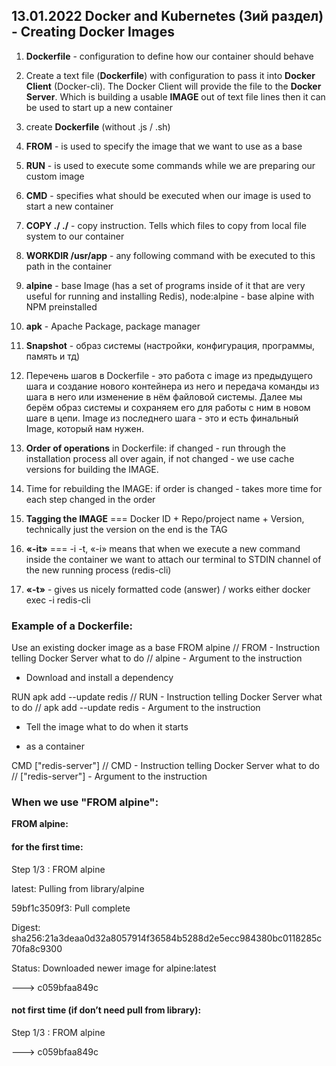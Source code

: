 ## 13.01.2022 Docker and Kubernetes (3ий раздел) - Creating Docker Images

1. **Dockerfile** - configuration to define how our container should behave

2. Create a text file (**Dockerfile**) with configuration to pass it into **Docker Client** (Docker-cli). The Docker Client will provide the file to the **Docker Server**. Which is building a usable **IMAGE** out of text file lines then it can be used to start up a new container

3. create **Dockerfile** (without .js / .sh)

4. **FROM** - is used to specify the image that we want to use as a base

5. **RUN** - is used to execute some commands while we are preparing our custom image

6. **CMD** - specifies what should be executed when our image is used to start a new container

7. **COPY ./ ./**  - copy instruction. Tells which files to copy from local file system to our container

8. **WORKDIR /usr/app** - any following command with be executed to this path in the container

9. **alpine** - base Image (has a set of programs inside of it that are very useful for running and installing Redis), node:alpine - base alpine with NPM preinstalled

10. **apk** - Apache Package, package manager

11. **Snapshot** - образ системы (настройки, конфигурация, программы, память и тд)

12. Перечень шагов в Dockerfile - это работа с image из предыдущего шага и создание нового контейнера из него и передача команды из шага в него или изменение в нём файловой системы. Далее мы берём образ системы и сохраняем его для работы с ним в новом шаге в цепи. Image из последнего шага - это и есть финальный Image, который нам нужен.

13. **Order of operations** in Dockerfile: if changed - run through the installation process all over again, if not changed - we use cache versions for building the IMAGE.

14. Time for rebuilding the IMAGE: if order is changed - takes more time for each step changed in the order

15. **Tagging the IMAGE** === Docker ID + Repo/project name + Version, technically just the version on the end is the TAG

16. **«-it»** === -i -t, «-i» means that when we execute a new command inside the container we want to attach our terminal to STDIN channel of the new running process (redis-cli)

17. **«-t»** - gives us nicely formatted code (answer) / works either docker exec -i <CONTAINER ID> redis-cli 

### Example of a Dockerfile:

Use an existing docker image as a base
FROM alpine // FROM - Instruction telling Docker Server what to do // alpine - Argument to the instruction  

* Download and install a dependency

RUN apk add --update redis // RUN - Instruction telling Docker Server what to do // apk add --update redis - Argument to the instruction  

* Tell the image what to do when it starts

* as a container

CMD ["redis-server"] // CMD - Instruction telling Docker Server what to do // ["redis-server"] - Argument to the instruction

### When we use "FROM alpine":

**FROM alpine:** 

#### for the first time:

Step 1/3 : FROM alpine

latest: Pulling from library/alpine

59bf1c3509f3: Pull complete 

Digest: sha256:21a3deaa0d32a8057914f36584b5288d2e5ecc984380bc0118285c70fa8c9300

Status: Downloaded newer image for alpine:latest

---> c059bfaa849c

#### not first time (if don’t need pull from library):

Step 1/3 : FROM alpine

---> c059bfaa849c